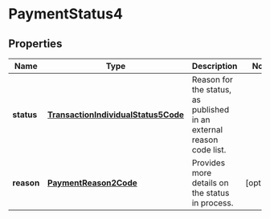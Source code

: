 
# PaymentStatus4

## Properties
Name | Type | Description | Notes
------------ | ------------- | ------------- | -------------
**status** | [**TransactionIndividualStatus5Code**](TransactionIndividualStatus5Code.md) | Reason for the status, as published in an external reason code list. | 
**reason** | [**PaymentReason2Code**](PaymentReason2Code.md) | Provides more details on the status in process. |  [optional]



